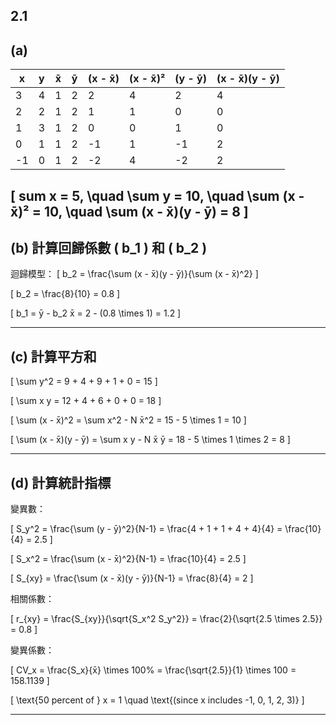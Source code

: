 

## 2.1

## (a)

| x  | y  | x̄ | ȳ | (x - x̄) | (x - x̄)² | (y - ȳ) | (x - x̄)(y - ȳ) |
|----|----|----|----|---------|---------|---------|----------------|
| 3  | 4  | 1  | 2  | 2  | 4  | 2  | 4  |
| 2  | 2  | 1  | 2  | 1  | 1  | 0  | 0  |
| 1  | 3  | 1  | 2  | 0  | 0  | 1  | 0  |
| 0  | 1  | 1  | 2  | -1 | 1  | -1 | 2  |
| -1 | 0  | 1  | 2  | -2 | 4  | -2 | 2  |

\[
sum x = 5, \quad \sum y = 10, \quad \sum (x - x̄)² = 10, \quad \sum (x - x̄)(y - ȳ) = 8
\] 
---

## (b) 計算回歸係數 \( b_1 \) 和 \( b_2 \)

迴歸模型：
\[
b_2 = \frac{\sum (x - x̄)(y - ȳ)}{\sum (x - x̄)^2}
\]

\[
b_2 = \frac{8}{10} = 0.8
\]

\[
b_1 = ȳ - b_2 x̄ = 2 - (0.8 \times 1) = 1.2
\]

---

## (c) 計算平方和

\[
\sum y^2 = 9 + 4 + 9 + 1 + 0 = 15
\]

\[
\sum x y = 12 + 4 + 6 + 0 + 0 = 18
\]

\[
\sum (x - x̄)^2 = \sum x^2 - N x̄^2 = 15 - 5 \times 1 = 10
\]

\[
\sum (x - x̄)(y - ȳ) = \sum x y - N x̄ ȳ = 18 - 5 \times 1 \times 2 = 8
\]

---

## (d) 計算統計指標

變異數：

\[
S_y^2 = \frac{\sum (y - ȳ)^2}{N-1} = \frac{4 + 1 + 1 + 4 + 4}{4} = \frac{10}{4} = 2.5
\]

\[
S_x^2 = \frac{\sum (x - x̄)^2}{N-1} = \frac{10}{4} = 2.5
\]

\[
S_{xy} = \frac{\sum (x - x̄)(y - ȳ)}{N-1} = \frac{8}{4} = 2
\]

相關係數：

\[
r_{xy} = \frac{S_{xy}}{\sqrt{S_x^2 S_y^2}} = \frac{2}{\sqrt{2.5 \times 2.5}} = 0.8
\]

變異係數：

\[
CV_x = \frac{S_x}{x̄} \times 100\% = \frac{\sqrt{2.5}}{1} \times 100 = 158.1139
\]

\[
\text{50 percent of } x = 1 \quad \text{(since x includes -1, 0, 1, 2, 3)}
\]

---

